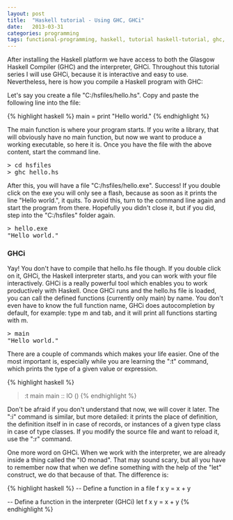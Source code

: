 ```yaml
---
layout: post
title:  "Haskell tutorial - Using GHC, GHCi"
date:   2013-03-31
categories: programming
tags: functional-programming, haskell, tutorial haskell-tutorial, ghc, ghci
---
```


<p>
    After installing the Haskell platform we have access to both the Glasgow Haskell Compiler (GHC) and the interpreter,
    GHCi. Throughout this tutorial series I will use GHCi, because it is interactive and easy to use. Nevertheless, here is
    how you compile a Haskell program with GHC:
</p>

<p>
    Let's say you create a file "C:/hsfiles/hello.hs". Copy and paste the following line into the file:
</p>

{% highlight haskell %}
main = print "Hello world."
{% endhighlight %}

<p>
    The main function is where your program starts. If you write a library, that will obviously have no main function, but now we want to
    produce a working executable, so here it is. Once you have the file with the above content, start the command line.
</p>

<pre>
> cd hsfiles
> ghc hello.hs
</pre>

<p>
    After this, you will have a file "C:/hsfiles/hello.exe". Success! If you double click on the exe you will only see a flash, because as soon as it prints
    the line "Hello world.", it quits. To avoid this, turn to the command line again and start the program from there. Hopefully you didn't close
    it, but if you did, step into the "C:/hsfiles" folder again.
</p>

<pre>
> hello.exe
"Hello world."
</pre>

<h3>GHCi</h3>

<p>
    Yay! You don't have to compile that hello.hs file though. If you double click on it, GHCi, the Haskell interpreter starts, and you can work
    with your file interactively. GHCi is a really powerful tool which enables you to work productively with Haskell. Once GHCi runs and the hello.hs
    file is loaded, you can call the defined functions (currently only main) by name. You don't even have to know the full function name, GHCi does
    autocompletion by default, for example: type m and tab, and it will print all functions starting with m.
</p>

<pre>
> main
"Hello world."
</pre>

<p>
    There are a couple of commands which makes your life easier. One of the most important is, especially while you are learning the ":t" command,
    which prints the type of a given value or expression.
</p>

{% highlight haskell %}
> :t main
main :: IO ()
{% endhighlight %}

<p>
    Don't be afraid if you don't understand that now, we will cover it later. The ":i" command is similar, but more detailed: it prints the
    place of definition, the definition itself in in case of records, or instances of a given type class in case of type classes.
    If you modify the source file and want to reload it, use the ":r" command.
</p>

<p>
    One more word on GHCi. When we work with the interpreter, we are already inside a thing called the "IO monad". That may sound scary, but all you have to
    remember now that when we define something with the help of the "let" construct, we do that because of that. The difference is:
</p>

{% highlight haskell %}
-- Define a function in a file
f x y = x + y

-- Define a function in the interpreter (GHCi)
let f x y = x + y
{% endhighlight %}